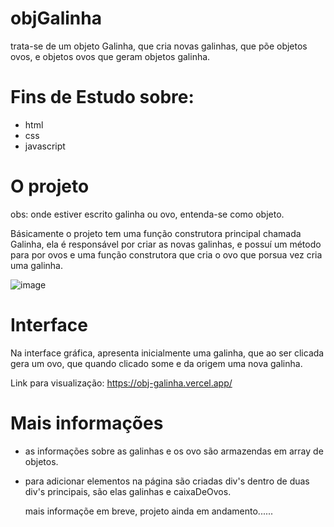 # objGalinha
trata-se de um objeto Galinha, que cria novas galinhas, que põe objetos ovos, e objetos ovos que geram objetos galinha.

# Fins de Estudo sobre:

- html
- css
- javascript

# O projeto

obs: onde estiver escrito galinha ou ovo, entenda-se como objeto.

Básicamente o projeto tem uma função construtora principal chamada Galinha, ela é responsável por criar as novas galinhas,
e possuí um método para por ovos e uma função construtora que cria o ovo que porsua vez cria uma galinha.

![image](https://user-images.githubusercontent.com/106079184/201760721-4562a3f6-e2d3-456a-8b58-602cf138a93b.png)

# Interface

Na interface gráfica, apresenta inicialmente uma galinha, que ao ser clicada gera um ovo, que quando clicado some e da 
origem uma nova galinha.

Link para visualização: 
https://obj-galinha.vercel.app/


# Mais informações

- as informações sobre as galinhas e os ovo são armazendas em array de objetos.
- para adicionar elementos na página são criadas div's dentro de duas div's
  principais, são elas galinhas e caixaDeOvos.
  
  mais informaçõe em breve, projeto ainda em andamento...... 

  
  


